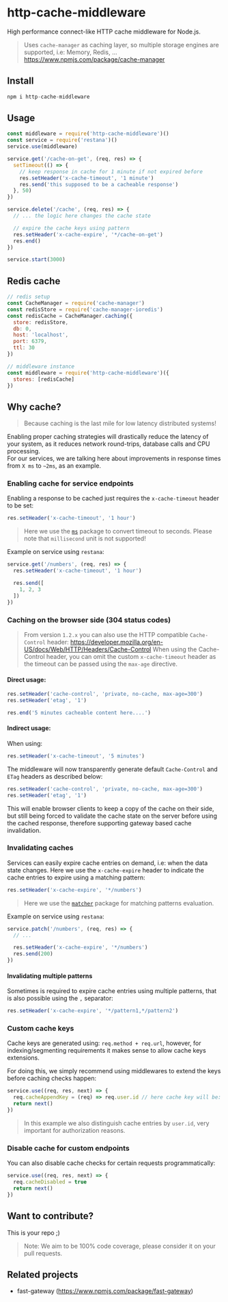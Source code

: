 # http-cache-middleware
High performance connect-like HTTP cache middleware for Node.js. 

> Uses `cache-manager` as caching layer, so multiple
storage engines are supported, i.e: Memory, Redis, ... https://www.npmjs.com/package/cache-manager

## Install
```js 
npm i http-cache-middleware
```

## Usage
```js
const middleware = require('http-cache-middleware')()
const service = require('restana')()
service.use(middleware)

service.get('/cache-on-get', (req, res) => {
  setTimeout(() => {
    // keep response in cache for 1 minute if not expired before
    res.setHeader('x-cache-timeout', '1 minute')
    res.send('this supposed to be a cacheable response')
  }, 50)
})

service.delete('/cache', (req, res) => {
  // ... the logic here changes the cache state

  // expire the cache keys using pattern
  res.setHeader('x-cache-expire', '*/cache-on-get')
  res.end()
})

service.start(3000)
```
## Redis cache
```js
// redis setup
const CacheManager = require('cache-manager')
const redisStore = require('cache-manager-ioredis')
const redisCache = CacheManager.caching({
  store: redisStore,
  db: 0,
  host: 'localhost',
  port: 6379,
  ttl: 30
})

// middleware instance
const middleware = require('http-cache-middleware')({
  stores: [redisCache]
})
```

## Why cache? 
> Because caching is the last mile for low latency distributed systems!

Enabling proper caching strategies will drastically reduce the latency of your system, as it reduces network round-trips, database calls and CPU processing.  
For our services, we are talking here about improvements in response times from `X ms` to `~2ms`, as an example.

### Enabling cache for service endpoints
Enabling a response to be cached just requires the 
`x-cache-timeout` header to be set:
```js
res.setHeader('x-cache-timeout', '1 hour')
```
> Here we use the [`ms`](`https://www.npmjs.com/package/ms`) package to convert timeout to seconds. Please note that `millisecond` unit is not supported!  

Example on service using `restana`:
```js
service.get('/numbers', (req, res) => {
  res.setHeader('x-cache-timeout', '1 hour')

  res.send([
    1, 2, 3
  ])
})
```

### Caching on the browser side (304 status codes)
> From version `1.2.x` you can also use the HTTP compatible `Cache-Control` header: https://developer.mozilla.org/en-US/docs/Web/HTTP/Headers/Cache-Control
When using the Cache-Control header, you can omit the custom `x-cache-timeout` header as the timeout can be passed using the `max-age` directive. 

#### Direct usage: 
```js 
res.setHeader('cache-control', 'private, no-cache, max-age=300')
res.setHeader('etag', '1')

res.end('5 minutes cacheable content here....')
```

#### Indirect usage:
When using:
```js
res.setHeader('x-cache-timeout', '5 minutes')
```
The middleware will now transparently generate default `Cache-Control` and `ETag` headers as described below:
```js 
res.setHeader('cache-control', 'private, no-cache, max-age=300')
res.setHeader('etag', '1')
```
This will enable browser clients to keep a copy of the cache on their side, but still being forced to validate 
the cache state on the server before using the cached response, therefore supporting gateway based cache invalidation.  

### Invalidating caches 
Services can easily expire cache entries on demand, i.e: when the data state changes. Here we use the `x-cache-expire` header to indicate the cache entries to expire using a matching pattern:
```js
res.setHeader('x-cache-expire', '*/numbers')
```
> Here we use the [`matcher`](`https://www.npmjs.com/package/matcher`) package for matching patterns evaluation.

Example on service using `restana`:
```js
service.patch('/numbers', (req, res) => {
  // ...

  res.setHeader('x-cache-expire', '*/numbers')
  res.send(200)
})
```

#### Invalidating multiple patterns
Sometimes is required to expire cache entries using multiple patterns, that is also possible using the `,` separator:
```js
res.setHeader('x-cache-expire', '*/pattern1,*/pattern2')
```

### Custom cache keys
Cache keys are generated using: `req.method + req.url`, however, for indexing/segmenting requirements it makes sense to allow cache keys extensions.  

For doing this, we simply recommend using middlewares to extend the keys before caching checks happen:
```js
service.use((req, res, next) => {
  req.cacheAppendKey = (req) => req.user.id // here cache key will be: req.method + req.url + req.user.id  
  return next()
})
```
> In this example we also distinguish cache entries by `user.id`, very important for authorization reasons.

### Disable cache for custom endpoints
You can also disable cache checks for certain requests programmatically:
```js
service.use((req, res, next) => {
  req.cacheDisabled = true
  return next()
})
```

## Want to contribute?
This is your repo ;)  

> Note: We aim to be 100% code coverage, please consider it on your pull requests.

## Related projects
- fast-gateway (https://www.npmjs.com/package/fast-gateway)